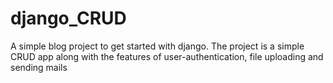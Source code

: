 # django_CRUD
A simple blog project to get started with django. The project is a simple CRUD app along with the features of user-authentication, file uploading and sending mails

